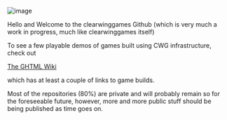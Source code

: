 ![image](https://avatars.githubusercontent.com/u/80926717?s=400&u=d1d6774d600a3d8e4326a1f3c9abed9cbe5fb435&v=4)

Hello and Welcome to the clearwinggames Github (which is very much a work in progress, much like clearwinggames itself)

To see a few playable demos of games built using CWG infrastructure, check out

[The GHTML Wiki](../../../GHTML/wiki)

which has at least a couple of links to game builds.

Most of the repositories (80%) are private and will probably remain so for the foreseeable future, however, more and more public stuff should be being published as time goes on.

<!--
**clearwinggames/clearwinggames** is a ✨ _special_ ✨ repository because its `README.md` (this file) appears on your GitHub profile.

Here are some ideas to get you started:

- 🔭 I’m currently working on ...
- 🌱 I’m currently learning ...
- 👯 I’m looking to collaborate on ...
- 🤔 I’m looking for help with ...
- 💬 Ask me about ...
- 📫 How to reach me: ...
- 😄 Pronouns: ...
- ⚡ Fun fact: ...
-->
